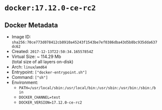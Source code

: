 # `docker:17.12.0-ce-rc2`

## Docker Metadata

- Image ID: `sha256:70ce773d078412cb8910a45243f1543be7ef0386dba43d5b8bc935dda637dc62`
- Created: `2017-12-13T22:50:34.16557854Z`
- Virtual Size: ~ 114.29 Mb  
  (total size of all layers on-disk)
- Arch: `linux`/`amd64`
- Entrypoint: `["docker-entrypoint.sh"]`
- Command: `["sh"]`
- Environment:
  - `PATH=/usr/local/sbin:/usr/local/bin:/usr/sbin:/usr/bin:/sbin:/bin`
  - `DOCKER_CHANNEL=test`
  - `DOCKER_VERSION=17.12.0-ce-rc2`
